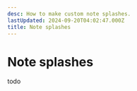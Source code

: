 ```yaml
---
desc: How to make custom note splashes.
lastUpdated: 2024-09-20T04:02:47.000Z
title: Note splashes
---
```

# Note splashes

todo